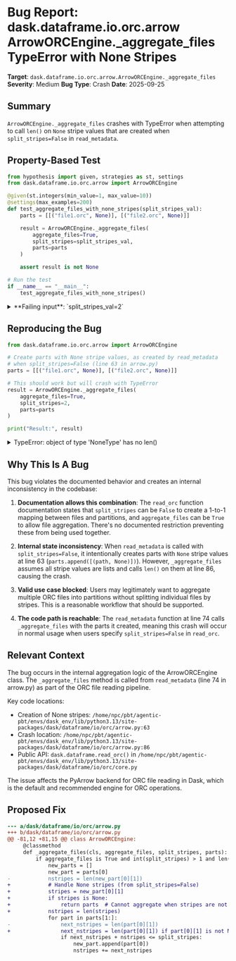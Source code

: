 # Bug Report: dask.dataframe.io.orc.arrow ArrowORCEngine._aggregate_files TypeError with None Stripes

**Target**: `dask.dataframe.io.orc.arrow.ArrowORCEngine._aggregate_files`
**Severity**: Medium
**Bug Type**: Crash
**Date**: 2025-09-25

## Summary

`ArrowORCEngine._aggregate_files` crashes with TypeError when attempting to call `len()` on `None` stripe values that are created when `split_stripes=False` in `read_metadata`.

## Property-Based Test

```python
from hypothesis import given, strategies as st, settings
from dask.dataframe.io.orc.arrow import ArrowORCEngine

@given(st.integers(min_value=1, max_value=10))
@settings(max_examples=200)
def test_aggregate_files_with_none_stripes(split_stripes_val):
    parts = [[("file1.orc", None)], [("file2.orc", None)]]

    result = ArrowORCEngine._aggregate_files(
        aggregate_files=True,
        split_stripes=split_stripes_val,
        parts=parts
    )

    assert result is not None

# Run the test
if __name__ == "__main__":
    test_aggregate_files_with_none_stripes()
```

<details>

<summary>
**Failing input**: `split_stripes_val=2`
</summary>
```
Traceback (most recent call last):
  File "/home/npc/pbt/agentic-pbt/worker_/14/hypo.py", line 19, in <module>
    test_aggregate_files_with_none_stripes()
    ~~~~~~~~~~~~~~~~~~~~~~~~~~~~~~~~~~~~~~^^
  File "/home/npc/pbt/agentic-pbt/worker_/14/hypo.py", line 5, in test_aggregate_files_with_none_stripes
    @settings(max_examples=200)
                   ^^^
  File "/home/npc/miniconda/lib/python3.13/site-packages/hypothesis/core.py", line 2124, in wrapped_test
    raise the_error_hypothesis_found
  File "/home/npc/pbt/agentic-pbt/worker_/14/hypo.py", line 9, in test_aggregate_files_with_none_stripes
    result = ArrowORCEngine._aggregate_files(
        aggregate_files=True,
        split_stripes=split_stripes_val,
        parts=parts
    )
  File "/home/npc/miniconda/lib/python3.13/site-packages/dask/dataframe/io/orc/arrow.py", line 86, in _aggregate_files
    nstripes = len(new_part[0][1])
TypeError: object of type 'NoneType' has no len()
Falsifying example: test_aggregate_files_with_none_stripes(
    split_stripes_val=2,
)
```
</details>

## Reproducing the Bug

```python
from dask.dataframe.io.orc.arrow import ArrowORCEngine

# Create parts with None stripe values, as created by read_metadata
# when split_stripes=False (line 63 in arrow.py)
parts = [[("file1.orc", None)], [("file2.orc", None)]]

# This should work but will crash with TypeError
result = ArrowORCEngine._aggregate_files(
    aggregate_files=True,
    split_stripes=2,
    parts=parts
)

print("Result:", result)
```

<details>

<summary>
TypeError: object of type 'NoneType' has no len()
</summary>
```
Traceback (most recent call last):
  File "/home/npc/pbt/agentic-pbt/worker_/14/repo.py", line 8, in <module>
    result = ArrowORCEngine._aggregate_files(
        aggregate_files=True,
        split_stripes=2,
        parts=parts
    )
  File "/home/npc/miniconda/lib/python3.13/site-packages/dask/dataframe/io/orc/arrow.py", line 86, in _aggregate_files
    nstripes = len(new_part[0][1])
TypeError: object of type 'NoneType' has no len()
```
</details>

## Why This Is A Bug

This bug violates the documented behavior and creates an internal inconsistency in the codebase:

1. **Documentation allows this combination**: The `read_orc` function documentation states that `split_stripes` can be `False` to create a 1-to-1 mapping between files and partitions, and `aggregate_files` can be `True` to allow file aggregation. There's no documented restriction preventing these from being used together.

2. **Internal state inconsistency**: When `read_metadata` is called with `split_stripes=False`, it intentionally creates parts with `None` stripe values at line 63 (`parts.append([(path, None)])`). However, `_aggregate_files` assumes all stripe values are lists and calls `len()` on them at line 86, causing the crash.

3. **Valid use case blocked**: Users may legitimately want to aggregate multiple ORC files into partitions without splitting individual files by stripes. This is a reasonable workflow that should be supported.

4. **The code path is reachable**: The `read_metadata` function at line 74 calls `_aggregate_files` with the parts it created, meaning this crash will occur in normal usage when users specify `split_stripes=False` in `read_orc`.

## Relevant Context

The bug occurs in the internal aggregation logic of the ArrowORCEngine class. The `_aggregate_files` method is called from `read_metadata` (line 74 in arrow.py) as part of the ORC file reading pipeline.

Key code locations:
- Creation of None stripes: `/home/npc/pbt/agentic-pbt/envs/dask_env/lib/python3.13/site-packages/dask/dataframe/io/orc/arrow.py:63`
- Crash location: `/home/npc/pbt/agentic-pbt/envs/dask_env/lib/python3.13/site-packages/dask/dataframe/io/orc/arrow.py:86`
- Public API: `dask.dataframe.read_orc()` in `/home/npc/pbt/agentic-pbt/envs/dask_env/lib/python3.13/site-packages/dask/dataframe/io/orc/core.py`

The issue affects the PyArrow backend for ORC file reading in Dask, which is the default and recommended engine for ORC operations.

## Proposed Fix

```diff
--- a/dask/dataframe/io/orc/arrow.py
+++ b/dask/dataframe/io/orc/arrow.py
@@ -81,12 +81,15 @@ class ArrowORCEngine:
     @classmethod
     def _aggregate_files(cls, aggregate_files, split_stripes, parts):
         if aggregate_files is True and int(split_stripes) > 1 and len(parts) > 1:
             new_parts = []
             new_part = parts[0]
-            nstripes = len(new_part[0][1])
+            # Handle None stripes (from split_stripes=False)
+            stripes = new_part[0][1]
+            if stripes is None:
+                return parts  # Cannot aggregate when stripes are not split
+            nstripes = len(stripes)
             for part in parts[1:]:
-                next_nstripes = len(part[0][1])
+                next_nstripes = len(part[0][1]) if part[0][1] is not None else 0
                 if next_nstripes + nstripes <= split_stripes:
                     new_part.append(part[0])
                     nstripes += next_nstripes
```
